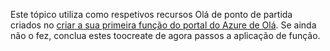 Este tópico utiliza como respetivos recursos Olá de ponto de partida criados no [criar a sua primeira função do portal do Azure de Olá](../articles/azure-functions/functions-create-first-azure-function.md). Se ainda não o fez, conclua estes toocreate de agora passos a aplicação de função.
